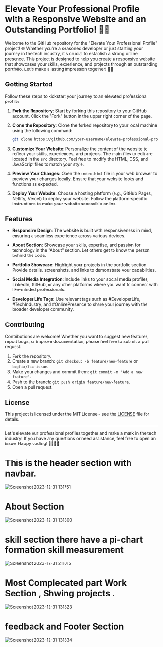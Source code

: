 # Elevate Your Professional Profile with a Responsive Website and an Outstanding Portfolio! 💼📱

Welcome to the GitHub repository for the "Elevate Your Professional Profile" project! 🌐 Whether you're a seasoned developer or just starting your journey in the tech industry, it's crucial to establish a strong online presence. This project is designed to help you create a responsive website that showcases your skills, experience, and projects through an outstanding portfolio. Let's make a lasting impression together! 🚀🌟

## Getting Started

Follow these steps to kickstart your journey to an elevated professional profile:

1. **Fork the Repository**: Start by forking this repository to your GitHub account. Click the "Fork" button in the upper right corner of the page.

2. **Clone the Repository**: Clone the forked repository to your local machine using the following command:

    ```bash
    git clone https://github.com/your-username/elevate-professional-profile.git
    ```

3. **Customize Your Website**: Personalize the content of the website to reflect your skills, experiences, and projects. The main files to edit are located in the `src` directory. Feel free to modify the HTML, CSS, and JavaScript files to match your style.

4. **Preview Your Changes**: Open the `index.html` file in your web browser to preview your changes locally. Ensure that your website looks and functions as expected.

5. **Deploy Your Website**: Choose a hosting platform (e.g., GitHub Pages, Netlify, Vercel) to deploy your website. Follow the platform-specific instructions to make your website accessible online.

## Features

- **Responsive Design**: The website is built with responsiveness in mind, ensuring a seamless experience across various devices.

- **About Section**: Showcase your skills, expertise, and passion for technology in the "About" section. Let others get to know the person behind the code.

- **Portfolio Showcase**: Highlight your projects in the portfolio section. Provide details, screenshots, and links to demonstrate your capabilities.

- **Social Media Integration**: Include links to your social media profiles, LinkedIn, GitHub, or any other platforms where you want to connect with like-minded professionals.

- **Developer Life Tags**: Use relevant tags such as #DeveloperLife, #TechIndustry, and #OnlinePresence to share your journey with the broader developer community.

## Contributing

Contributions are welcome! Whether you want to suggest new features, report bugs, or improve documentation, please feel free to submit a pull request.

1. Fork the repository.
2. Create a new branch: `git checkout -b feature/new-feature` or `bugfix/fix-issue`.
3. Make your changes and commit them: `git commit -m 'Add a new feature'`.
4. Push to the branch: `git push origin feature/new-feature`.
5. Open a pull request.

## License

This project is licensed under the MIT License - see the [LICENSE](LICENSE) file for details.

---

Let's elevate our professional profiles together and make a mark in the tech industry! If you have any questions or need assistance, feel free to open an issue. Happy coding! 👩‍💻👨‍💻


# This is the header section with navbar.
![Screenshot 2023-12-31 131751](https://github.com/BuddhadebKoner/devaloper-Portpolio/assets/113292029/4cea1449-b326-4e91-b3b0-de84a71f84d5)
# About Section
![Screenshot 2023-12-31 131800](https://github.com/BuddhadebKoner/devaloper-Portpolio/assets/113292029/069ec248-4493-43f3-9b26-f1c6d0a019ec)
# skill section there have a pi-chart formation skill measurement
![Screenshot 2023-12-31 211015](https://github.com/BuddhadebKoner/devaloper-Portpolio/assets/113292029/61e3a204-2a98-40bb-b02a-4c21eaa73296)
# Most Complecated part Work Section , Shwing projects .
![Screenshot 2023-12-31 131823](https://github.com/BuddhadebKoner/devaloper-Portpolio/assets/113292029/521fbb20-b1c6-466e-a4af-11e905cfdc53)
# feedback and Footer Section
![Screenshot 2023-12-31 131834](https://github.com/BuddhadebKoner/devaloper-Portpolio/assets/113292029/71dbf408-23ae-455c-a4f1-92a75f924e2c)

